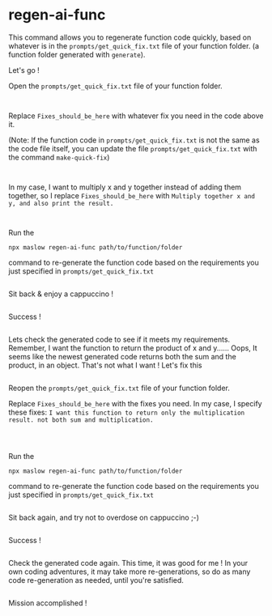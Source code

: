 
# regen-ai-func

This command allows you to regenerate function code quickly, based on whatever is in the ```prompts/get_quick_fix.txt``` file of your function folder.
(a function folder generated with ```generate```).

Let's go !

Open the ```prompts/get_quick_fix.txt``` file of your function folder.

<p align="center">
  <img src="assets\fd1eae3a1b5910c66e729865fb09da47.png" alt="">
</p>

<p align="center">
  <img src="assets\7c2683666580e1de531cebe03f00813d.png" alt="">
</p>

Replace ```Fixes_should_be_here``` with whatever fix you need in the code above it.

(Note: If the function code in ```prompts/get_quick_fix.txt``` is not the same as the code file itself, you can update 
the file ```prompts/get_quick_fix.txt``` with the command ```make-quick-fix```)

<p align="center">
  <img src="assets\f1489f6ffc8ba0ca0213004a45bd1bc2.png" alt="">
</p>

<p align="center">
  <img src="assets\dbb53d2ebafe77cb144d264376da98bf.png" alt="">
</p>

In my case, I want to multiply x and y together instead of adding them together, so I replace ```Fixes_should_be_here``` with ```Multiply together x and y, and also print the result.```

<p align="center">
  <img src="assets\a06733e5e19775bbe468f09e56f6aad5.png" alt="">
</p>

<p align="center">
  <img src="assets\b9d5032e35ec601d150897105bf430ed.png" alt="">
</p>

Run the 

```
npx maslow regen-ai-func path/to/function/folder
``` 

command to re-generate the function code based on the requirements you just specified in ```prompts/get_quick_fix.txt```

<p align="center">
  <img src="assets\ec60e9621ce2704878af06d79b7c57a7.png" alt="">
</p>

Sit back & enjoy a cappuccino !

<p align="center">
  <img src="assets\51aea574217eded1bdc246cf052cac36.png" alt="">
</p>

Success !

<p align="center">
  <img src="assets\cfed9a0037eff762cd67aa44b7325e39.png" alt="">
</p>

Lets check the generated code to see if it meets my requirements. Remember, I want the function to return the product of x and y...... Oops, It seems like the newest generated code returns both the sum and the product, in an object. That's not what I want ! Let's fix this

<p align="center">
  <img src="assets\2f9ff27a0f8ce22bd9d7481428a20d41.png" alt="">
</p>

Reopen the ```prompts/get_quick_fix.txt``` file of your function folder.

Replace ```Fixes_should_be_here``` with the fixes you need. In my case, I specify these fixes: ```I want this function to return only the multiplication result. not both sum and multiplication.```

<p align="center">
  <img src="assets\56e85ab1d2c706d5700b1fcedd89dbd0.png" alt="">
</p>

<p align="center">
  <img src="assets\15e67401f03328c79e490a99210661b9.png" alt="">
</p>

<p align="center">
  <img src="assets\dedbb4dc32c360414930f74929e93080.png" alt="">
</p>

Run the 

```
npx maslow regen-ai-func path/to/function/folder
``` 

command to re-generate the function code based on the requirements you just specified in ```prompts/get_quick_fix.txt```

<p align="center">
  <img src="assets\b7040c8fa25627effd90b9457934c54b.png" alt="">
</p>

Sit back again, and try not to overdose on cappuccino ;-)

<p align="center">
  <img src="assets\eb725847ef17747cf0ca34b67b5f503a.png" alt="">
</p>

Success !

<p align="center">
  <img src="assets\564d868b588cca06da3e1f3739d39f85.png" alt="">
</p>

Check the generated code again. This time, it was good for me ! In your own coding adventures, it may take more re-generations, so do as many code re-generation as needed, until you're satisfied.

<p align="center">
  <img src="assets\eb9a709f750fc3a215b2150c8c8453f7.png" alt="">
</p>

Mission accomplished !